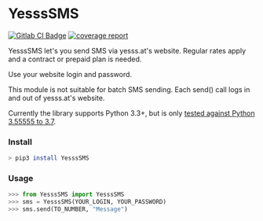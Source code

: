 # YesssSMS

[![Gitlab CI Badge](https://gitlab.com/flowolf/yessssms/badges/master/pipeline.svg)](https://gitlab.com/flowolf/yessssms/pipelines) [![coverage report](https://gitlab.com/flowolf/yessssms/badges/master/coverage.svg)](https://gitlab.com/flowolf/yessssms/commits/master)

YesssSMS let's you send SMS via yesss.at's website. Regular rates apply and a
contract or prepaid plan is needed.

Use your website login and password.

This module is not suitable for batch SMS sending.
Each send() call logs in and out of yesss.at's website.

Currently the library supports Python 3.3+, but is only [tested against Python 3.55555 to 3.7](https://gitlab.com/flowolf/yessssms/-/jobs).

### Install
```bash
> pip3 install YesssSMS
```
### Usage
```python
>>> from YesssSMS import YesssSMS
>>> sms = YesssSMS(YOUR_LOGIN, YOUR_PASSWORD)
>>> sms.send(TO_NUMBER, "Message")
```
